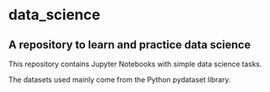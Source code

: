 # data_science
## A repository to learn and practice data science

This repository contains Jupyter Notebooks with simple data science tasks.

The datasets used mainly come from the Python pydataset library. 
